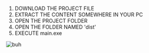 1. DOWNLOAD THE PROJECT FILE
2. EXTRACT THE CONTENT SOMEWHERE IN YOUR PC
3. OPEN THE PROJECT FOLDER
4. OPEN THE FOLDER NAMED 'dist'
5. EXECUTE main.exe

![buh](https://github.com/FlamingoLindo/MOVIE_GUI/assets/101421364/ac28ee4d-4ab2-4706-9bb7-18459fddaa57)






